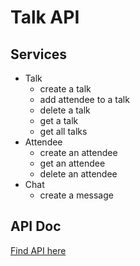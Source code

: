 # Talk API 

## Services
- Talk
  - create a talk
  - add attendee to a talk
  - delete a talk
  - get a talk
  - get all talks
- Attendee
  - create an attendee
  - get an attendee
  - delete an attendee
- Chat 
    - create a message

## API Doc

[Find API here](https://documenter.getpostman.com/view/14090416/2s93mBxekG#88849d56-4cf0-4531-ae46-f49cea1f3d19)
